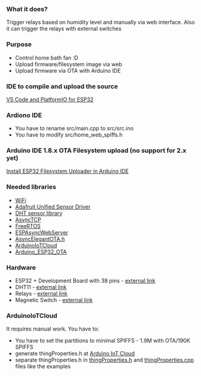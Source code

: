 ### What it does?
Trigger relays based on humidity level and manually via web interface. Also it can trigger the relays with external switches

### Purpose
* Control home bath fan :D
* Upload firmware/filesystem image via web
* Upload firmware via OTA with Arduino IDE

### IDE to compile and upload the source
[VS Code and PlatformIO for ESP32](https://randomnerdtutorials.com/vs-code-platformio-ide-esp32-esp8266-arduino/)

### Ardiono IDE
* You have to rename src/main.cpp to src/src.ino
* You have to modify src/home_web_spiffs.h

### Arduino IDE 1.8.x OTA Filesystem upload (no support for 2.x yet)
[Install ESP32 Filesystem Uploader in Arduino IDE](https://randomnerdtutorials.com/install-esp32-filesystem-uploader-arduino-ide/) 

### Needed libraries
* [WiFi](https://github.com/espressif/arduino-esp32/tree/master/libraries/WiFi)
* [Adafruit Unified Sensor Driver](https://github.com/adafruit/Adafruit_Sensor)
* [DHT sensor library](https://github.com/adafruit/DHT-sensor-library)
* [AsyncTCP](https://github.com/me-no-dev/AsyncTCP)
* [FreeRTOS](https://github.com/espressif/arduino-esp32/tree/master/tools/sdk/esp32c3/include/freertos/include/freertos)
* [ESPAsyncWebServer](https://github.com/me-no-dev/ESPAsyncWebServer)
* [AsyncElegantOTA.h](https://github.com/ayushsharma82/AsyncElegantOTA)
* [ArduinoIoTCloud](https://github.com/arduino-libraries/ArduinoIoTCloud)
* [Arduino_ESP32_OTA](https://github.com/arduino-libraries/Arduino_ESP32_OTA)

### Hardware
* ESP32 + Development Board with 38 pins - [external link](https://www.aliexpress.com/item/32959541446.html)
* DHT11 - [external link](https://www.aliexpress.com/item/32769460765.html)
* Relays - [external link](https://www.aliexpress.com/item/1005001903120199.html)
* Magnetic Switch - [external link](https://www.aliexpress.com/item/1005001557491389.html)

### ArduinoIoTCloud
It requires manual work. You have to:
* You have to set the partitions to minimal SPIFFS - 1.9M with OTA/190K SPIFFS
* generate thingProperties.h at [Arduino IoT Cloud](https://create.arduino.cc/iot/things)
* separate thingProperties.h in [thingProperties.h](src/thingProperties.h) and [thingProperties.cpp](src/thingProperties.cpp) files like the examples